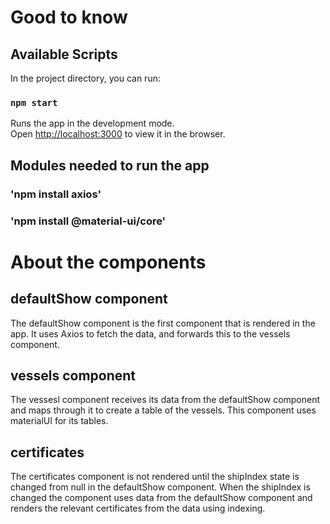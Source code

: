 # Good to know

## Available Scripts

In the project directory, you can run:

### `npm start`

Runs the app in the development mode.\
Open [http://localhost:3000](http://localhost:3000) to view it in the browser.

## Modules needed to run the app

### 'npm install axios'

### 'npm install @material-ui/core'

# About the components

## defaultShow component

The defaultShow component is the first component that is rendered in the app.
It uses Axios to fetch the data, and forwards this to the vessels component.

## vessels component

The vessesl component receives its data from the defaultShow component and maps through it to create a table of the vessels.
This component uses materialUI for its tables.

## certificates
The certificates component is not rendered until the shipIndex state is changed from null in the defaultShow component.
When the shipIndex is changed the component uses data from the defaultShow component and renders the relevant certificates from the data using indexing.
